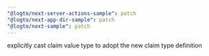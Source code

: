```yaml
---
"@logto/next-server-actions-sample": patch
"@logto/next-app-dir-sample": patch
"@logto/next-sample": patch
---
```


explicitly cast claim value type to adopt the new claim type definition
